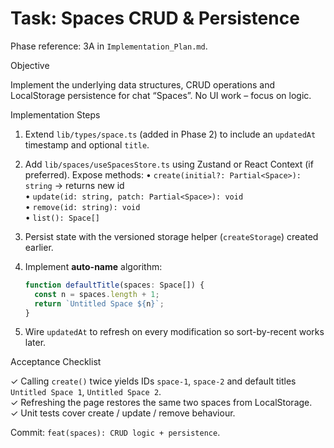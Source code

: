 # Task: Spaces CRUD & Persistence

Phase reference: 3A in `Implementation_Plan.md`.

Objective

Implement the underlying data structures, CRUD operations and LocalStorage persistence for chat “Spaces”. No UI work – focus on logic.

Implementation Steps

1. Extend `lib/types/space.ts` (added in Phase 2) to include an `updatedAt` timestamp and optional `title`.

2. Add `lib/spaces/useSpacesStore.ts` using Zustand or React Context (if preferred). Expose methods:
   • `create(initial?: Partial<Space>): string` → returns new id  
   • `update(id: string, patch: Partial<Space>): void`  
   • `remove(id: string): void`  
   • `list(): Space[]`

3. Persist state with the versioned storage helper (`createStorage`) created earlier.

4. Implement **auto-name** algorithm:

   ```ts
   function defaultTitle(spaces: Space[]) {
     const n = spaces.length + 1;
     return `Untitled Space ${n}`;
   }
   ```

5. Wire `updatedAt` to refresh on every modification so sort-by-recent works later.

Acceptance Checklist

✓ Calling `create()` twice yields IDs `space-1`, `space-2` and default titles `Untitled Space 1`, `Untitled Space 2`.  
✓ Refreshing the page restores the same two spaces from LocalStorage.  
✓ Unit tests cover create / update / remove behaviour.

Commit: `feat(spaces): CRUD logic + persistence`.
